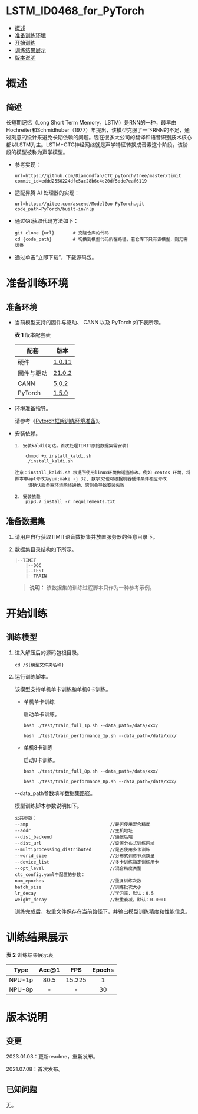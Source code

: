 # LSTM_ID0468_for_PyTorch

-   [概述](#概述)
-   [准备训练环境](#准备训练环境)
-   [开始训练](#开始训练)
-   [训练结果展示](#训练结果展示)
-   [版本说明](#版本说明)

# 概述

## 简述

长短期记忆（Long Short Term Memory，LSTM）是RNN的一种，最早由Hochreiter和Schmidhuber（1977）年提出，该模型克服了一下RNN的不足，通过刻意的设计来避免长期依赖的问题。现在很多大公司的翻译和语音识别技术核心都以LSTM为主。LSTM+CTC神经网络就是声学特征转换成音素这个阶段，该阶段的模型被称为声学模型。

- 参考实现：

  ```
  url=https://github.com/Diamondfan/CTC_pytorch/tree/master/timit
  commit_id=eddd2550224dfe5ac28b6c4d20df5dde7eaf6119
  ```

- 适配昇腾 AI 处理器的实现：

  ```
  url=https://gitee.com/ascend/ModelZoo-PyTorch.git
  code_path=PyTorch/built-in/nlp
  ```

- 通过Git获取代码方法如下：

  ```
  git clone {url}       # 克隆仓库的代码
  cd {code_path}        # 切换到模型代码所在路径，若仓库下只有该模型，则无需切换
  ```

- 通过单击“立即下载”，下载源码包。

# 准备训练环境

## 准备环境

- 当前模型支持的固件与驱动、 CANN 以及 PyTorch 如下表所示。

  **表 1**  版本配套表

  | 配套       | 版本                                                         |
  | ---------- | ------------------------------------------------------------ |
  | 硬件       | [1.0.11](https://www.hiascend.com/hardware/firmware-drivers?tag=commercial) |
  | 固件与驱动 | [21.0.2](https://www.hiascend.com/hardware/firmware-drivers?tag=commercial) |
  | CANN       | [5.0.2](https://www.hiascend.com/software/cann/commercial?version=5.0.2) |
  | PyTorch    | [1.5.0](https://gitee.com/ascend/pytorch/tree/v1.5.0/)       |

- 环境准备指导。

  请参考《[Pytorch框架训练环境准备](https://www.hiascend.com/document/detail/zh/ModelZoo/pytorchframework/ptes)》。

- 安装依赖。

  ```
  1. 安装kaldi(可选，首次处理TIMIT原始数据集需安装)

      chmod +x install_kaldi.sh
      ./install_kaldi.sh

  注意：install_kaldi.sh 根据所使用linux环境做适当修改。例如 centos 环境，将脚本中apt修改为yum;make -j 32, 数字32也可根据机器硬件条件相应修改
       请确认服务器环境网络通畅，否则会导致安装失败
  
  2. 安装依赖    
      pip3.7 install -r requirements.txt
  ```

## 准备数据集

1. 请用户自行获取TIMIT语音数据集并放置服务器的任意目录下。
2. 数据集目录结构如下所示。
    ```
    |--TIMIT
        |--DOC
        |--TEST
        |--TRAIN
    ```
   
   > **说明：** 
   > 该数据集的训练过程脚本只作为一种参考示例。

# 开始训练

## 训练模型

1. 进入解压后的源码包根目录。

   ```
   cd /${模型文件夹名称} 
   ```

2. 运行训练脚本。

   该模型支持单机单卡训练和单机8卡训练。

   - 单机单卡训练

     启动单卡训练。

     ```
     bash ./test/train_full_1p.sh --data_path=/data/xxx/
     
     bash ./test/train_performance_1p.sh --data_path=/data/xxx/
     ```

   - 单机8卡训练

     启动8卡训练。

     ```
     bash ./test/train_full_8p.sh --data_path=/data/xxx/
     
     bash ./test/train_performance_8p.sh --data_path=/data/xxx/
     ```

   --data\_path参数填写数据集路径。

   模型训练脚本参数说明如下。

   ```
   公共参数：
   --amp                               //是否使用混合精度
   --addr                              //主机地址
   --dist_backend                      //通信后端
   --dist_url                          //设置分布式训练网址
   --multiprocessing_distributed       //是否使用多卡训练
   --world_size                        //分布式训练节点数量
   --device_list                       //多卡训练指定训练用卡
   --opt_level                         //混合精度类型
   ctc_config.yaml中配置的参数：
   num_epoches                         //重复训练次数
   batch_size                          //训练批次大小
   lr_decay                            //学习率，默认：0.5
   weight_decay                        //权重衰减，默认：0.0001
   ```
   
   训练完成后，权重文件保存在当前路径下，并输出模型训练精度和性能信息。

# 训练结果展示

**表 2**  训练结果展示表

| Type | Acc@1 | FPS       | Epochs   |
| :------: | :------:  | :------: | :------: |
| NPU-1p | 80.5 | 15.225 | 1      |
| NPU-8p | - | - | 30    |

# 版本说明

## 变更

2023.01.03：更新readme，重新发布。

2021.07.08：首次发布。

## 已知问题

无。